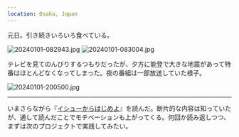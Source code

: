 ```yaml
---
location: Osaka, Japan
---
```


元日。引き続きいろいろ食べている。

![20240101-082943.jpg](https://ceshmina-photos.s3.ap-northeast-1.amazonaws.com/medium/202401/20240101-082943.jpg)
![20240101-083004.jpg](https://ceshmina-photos.s3.ap-northeast-1.amazonaws.com/medium/202401/20240101-083004.jpg)

テレビを見てのんびりするつもりだったが、夕方に能登で大きな地震があって特番はほとんどなくなってしまった。夜の番組は一部放送していた様子。

![20240101-200500.jpg](https://ceshmina-photos.s3.ap-northeast-1.amazonaws.com/medium/202401/20240101-200500.jpg)

---

いまさらながら『[イシューからはじめよ](https://eijipress.co.jp/products/2085)』を読んだ。断片的な内容は知っていたが、通して読んだことでモチベーションも上がってくる。何回か読み返しつつ、まずは次のプロジェクトで実践してみたい。

